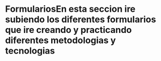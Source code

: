 # FormulariosEn esta seccion ire subiendo los diferentes formularios que ire creando y practicando diferentes metodologias y tecnologias

